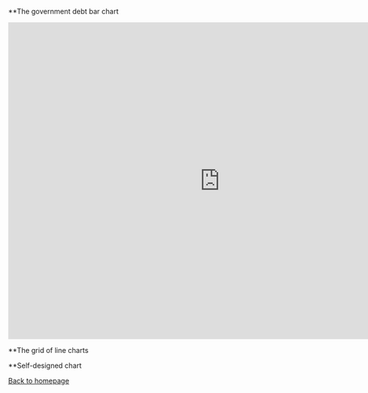 **The government debt bar chart
<iframe src="https://data.oecd.org/chart/65F5" width="860" height="645" style="border: 0" mozallowfullscreen="true" webkitallowfullscreen="true" allowfullscreen="true"><a href="https://data.oecd.org/chart/65F5" target="_blank">OECD Chart: General government debt, Total, % of GDP, Annual, 2017</a></iframe>

**The grid of line charts
<div class="flourish-embed flourish-chart" data-src="visualisation/3749433" data-url="https://flo.uri.sh/visualisation/3749433/embed" aria-label=""><script src="https://public.flourish.studio/resources/embed.js"></script></div>

**Self-designed chart

[Back to homepage](/README.md)
